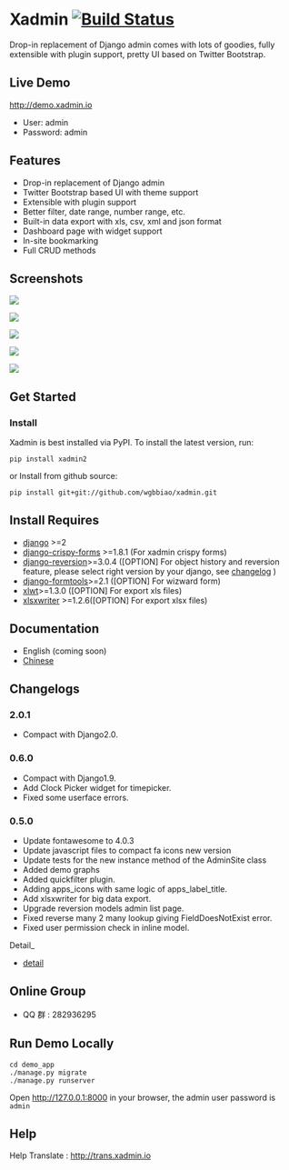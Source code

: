 # Xadmin [![Build Status](https://travis-ci.org/sshwsfc/xadmin.png?branch=master)](https://travis-ci.org/sshwsfc/xadmin)

Drop-in replacement of Django admin comes with lots of goodies, fully
extensible with plugin support, pretty UI based on Twitter Bootstrap.

## Live Demo

<http://demo.xadmin.io>

- User: admin
- Password: admin

## Features

- Drop-in replacement of Django admin
- Twitter Bootstrap based UI with theme support
- Extensible with plugin support
- Better filter, date range, number range, etc.
- Built-in data export with xls, csv, xml and json format
- Dashboard page with widget support
- In-site bookmarking
- Full CRUD methods

## Screenshots

![](https://raw.github.com/sshwsfc/django-xadmin/docs-chinese/docs/images/plugins/action.png)

![](https://raw.github.com/sshwsfc/django-xadmin/docs-chinese/docs/images/plugins/filter.png)

![](https://raw.github.com/sshwsfc/django-xadmin/docs-chinese/docs/images/plugins/chart.png)

![](https://raw.github.com/sshwsfc/django-xadmin/docs-chinese/docs/images/plugins/export.png)

![](https://raw.github.com/sshwsfc/django-xadmin/docs-chinese/docs/images/plugins/editable.png)

## Get Started

### Install

Xadmin is best installed via PyPI. To install the latest version, run:

```{.sourceCode .bash}
pip install xadmin2
```

or Install from github source:

```{.sourceCode .bash}
pip install git+git://github.com/wgbbiao/xadmin.git
```

## Install Requires

- [django](http://djangoproject.com) \>=2
- [django-crispy-forms](http://django-crispy-forms.rtfd.org) \>=1.8.1
  (For xadmin crispy forms)
- [django-reversion](https://github.com/etianen/django-reversion)>=3.0.4
  ([OPTION] For object history and reversion feature, please select
  right version by your django, see
  [changelog](https://github.com/etianen/django-reversion/blob/master/CHANGELOG.rst)
  )
- [django-formtools](https://github.com/django/django-formtools)>=2.1
  ([OPTION] For wizward form)
- [xlwt](http://www.python-excel.org/)>=1.3.0 ([OPTION] For export xls files)
- [xlsxwriter](https://github.com/jmcnamara/XlsxWriter) >=1.2.6([OPTION] For
  export xlsx files)

## Documentation

- English (coming soon)
- [Chinese](https://xadmin.readthedocs.org/en/latest/index.html)

## Changelogs

### 2.0.1

- Compact with Django2.0.

### 0.6.0

- Compact with Django1.9.
- Add Clock Picker widget for timepicker.
- Fixed some userface errors.

### 0.5.0

- Update fontawesome to 4.0.3
- Update javascript files to compact fa icons new version
- Update tests for the new instance method of the AdminSite class
- Added demo graphs
- Added quickfilter plugin.
- Adding apps_icons with same logic of apps_label_title.
- Add xlsxwriter for big data export.
- Upgrade reversion models admin list page.
- Fixed reverse many 2 many lookup giving FieldDoesNotExist error.
- Fixed user permission check in inline model.

Detail\_

- [detail](./changelog.md)

## Online Group

- QQ 群 : 282936295

## Run Demo Locally

```{.sourceCode .bash}
cd demo_app
./manage.py migrate
./manage.py runserver
```

Open <http://127.0.0.1:8000> in your browser, the admin user password is
`admin`

## Help

Help Translate : <http://trans.xadmin.io>
